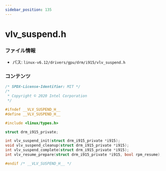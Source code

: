 ```yaml
---
sidebar_position: 135
---
```

# vlv_suspend.h

### ファイル情報

- パス: `linux-v6.12/drivers/gpu/drm/i915/vlv_suspend.h`

### コンテンツ

```h
/* SPDX-License-Identifier: MIT */
/*
 * Copyright © 2020 Intel Corporation
 */

#ifndef __VLV_SUSPEND_H__
#define __VLV_SUSPEND_H__

#include <linux/types.h>

struct drm_i915_private;

int vlv_suspend_init(struct drm_i915_private *i915);
void vlv_suspend_cleanup(struct drm_i915_private *i915);
int vlv_suspend_complete(struct drm_i915_private *i915);
int vlv_resume_prepare(struct drm_i915_private *i915, bool rpm_resume);

#endif /* __VLV_SUSPEND_H__ */

```
